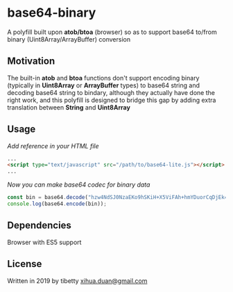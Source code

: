# base64-binary

A polyfill built upon **atob/btoa** (browser) so as to support base64 to/from binary (Uint8Array/ArrayBuffer) conversion

## Motivation

The built-in **atob** and **btoa** functions don't support encoding binary (typically in **Uint8Array** or **ArrayBuffer** types) to base64 string and decoding base64 string to bindary, although they actually have done the right work, and this polyfill is designed to bridge this gap by adding extra translation between **String** and **Uint8Array** 

## Usage

*Add reference in your HTML file*
```html
...
<script type="text/javascript" src="/path/to/base64-lite.js"></script>
...
```

*Now you can make base64 codec for binary data*
```js
const bin = base64.decode("hzw4NdSJ0NzaEKo9hSKiH+X5ViFAh+hmYDuorCqDjEk=");
console.log(base64.encode(bin));
```

## Dependencies
Browser with ES5 support

## License
Written in 2019 by tibetty <xihua.duan@gmail.com>
